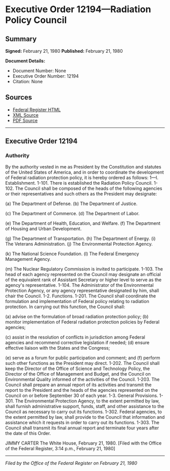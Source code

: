 # Executive Order 12194—Radiation Policy Council

## Summary

**Signed:** February 21, 1980
**Published:** February 21, 1980

**Document Details:**
- Document Number: None
- Executive Order Number: 12194
- Citation: None

## Sources
- [Federal Register HTML](https://www.presidency.ucsb.edu/documents/executive-order-12194-radiation-policy-council)
- [XML Source](None)
- [PDF Source](None)

---

## Executive Order 12194

### Authority

By the authority vested in me as President by the Constitution and statutes of the United States of America, and in order to coordinate the development of Federal radiation protection policy, it is hereby ordered as follows:
1—I. Establishment.
1-101. There is established the Radiation Policy Council.
1-102. The Council shall be composed of the heads of the following agencies or their representatives and such others as the President may designate:

(a) The Department of Defense.
(b) The Department of Justice.

(c) The Department of Commerce.
(d) The Department of Labor.

(e) The Department of Health, Education, and Welfare.
(f) The Department of Housing and Urban Development.

(g) The Department of Transportation.
(h) The Department of Energy.
    (i) The Veterans Administration.
(j) The Environmental Protection Agency.

(k) The National Science Foundation.
(l) The Federal Emergency Management Agency.

(m) The Nuclear Regulatory Commission is invited to participate.
1-103. The head of each agency represented on the Council may designate an official of the equivalent rank of Assistant Secretary or higher level to serve as the agency's representative.
1-104. The Administrator of the Environmental Protection Agency, or any agency representative designated by him, shall chair the Council. 1-2. Functions.
1-201. The Council shall coordinate the formulation and implementation of Federal policy relating to radiation protection. In carrying out this function, the Council shall:

(a) advise on the formulation of broad radiation protection policy;
(b) monitor implementation of Federal radiation protection policies by Federal agencies;

(c) assist in the resolution of conflicts in jurisdiction among Federal agencies and recommend corrective legislation if needed;
(d) ensure effective liaison with the States and the Congress;

(e) serve as a forum for public participation and comment; and
(f) perform such other functions as the President may direct.
1-202. The Council shall keep the Director of the Office of Science and Technology Policy, the Director of the Office of Management and Budget, and the Council on Environmental Quality informed of the activities of the Council.
1-203. The Council shall prepare an annual report of its activities and transmit the report to the President and the heads of the agencies represented on the Council on or before September 30 of each year.
1-3. General Provisions.
1-301. The Environmental Protection Agency, to the extent permitted by law, shall furnish administrative support, funds, staff, and other assistance to the Council as necessary to carry out its functions.
1-302. Federal agencies, to the extent permitted by law, shall provide to the Council that information and assistance which it requests in order to carry out its functions.
1-303. The Council shall transmit its final annual report and terminate four years after the date of this Order.

JIMMY CARTER
The White House,
February 21, 1980.
[Filed with the Office of the Federal Register, 3:14 p.m., February 21, 1980]

---

*Filed by the Office of the Federal Register on February 21, 1980*

